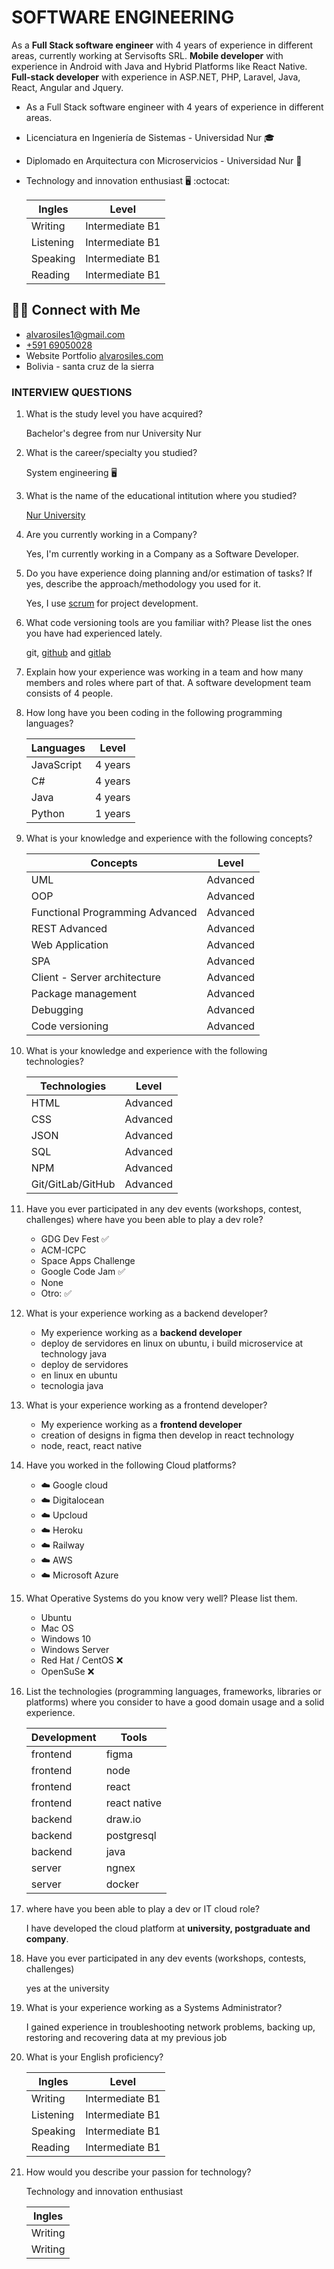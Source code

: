 # SOFTWARE ENGINEERING

<!-- * * * -->

As a **Full Stack software engineer** with 4 years of experience in different areas, currently working at Servisofts SRL.
**Mobile developer** with experience in Android with Java and Hybrid Platforms like React Native.
**Full-stack developer** with experience in ASP.NET, PHP, Laravel, Java, React, Angular and Jquery.

- As a Full Stack software engineer with 4 years of experience in different areas.
- Licenciatura en Ingeniería de Sistemas - Universidad Nur 🎓
- Diplomado en Arquitectura con Microservicios - Universidad Nur 🥇
- Technology and innovation enthusiast 🖥️ :octocat:

  | Ingles    | Level           |
  | --------- | --------------- |
  | Writing   | Intermediate B1 |
  | Listening | Intermediate B1 |
  | Speaking  | Intermediate B1 |
  | Reading   | Intermediate B1 |

## 🤝🏻 Connect with Me

- alvarosiles1@gmail.com
- [+591 69050028](https://api.whatsapp.com/send?phone=59169050028&text=Hola,%20Alvaro%20vi%20repositorio%20GitHub%20y%20quiero%20preguntarle…)
- Website Portfolio [alvarosiles.com](https://alvarosiles.com)
- Bolivia - santa cruz de la sierra

### INTERVIEW QUESTIONS

1. What is the study level you have acquired?

   Bachelor's degree from nur University Nur

2. What is the career/specialty you studied?

   System engineering 🖥️

3. What is the name of the educational intitution where you studied?

   [Nur University](https://www.nur.edu)

4. Are you currently working in a Company?

   Yes, I'm currently working in a Company as a Software Developer.
   <!-- - I'm not currently working in a Company. -->

5. Do you have experience doing planning and/or estimation of tasks? If yes, describe the approach/methodology you used for it.

   Yes, I use [scrum](https://www.wrike.com/project-management-guide/faq/what-is-scrum-in-agile) for project development.

6. What code versioning tools are you familiar with? Please list the ones you have had experienced lately.

   git, [github](https://github.com/alvarosiles11) and [gitlab](https://gitlab.com/alvarosiles11)

7. Explain how your experience was working in a team and how many members and roles where part of that.
   A software development team consists of 4 people.
   <!-- * What was the most important research you have performed in your latest experience and how that impacted your team?
   List the technologies (programming languages, frameworks, libraries or cloud services) where you consider to have a really good domain of usage and a solid experience.
   Explain with details your experience in back-end development.
   Explain with details your experience in front-end development. -->
8. How long have you been coding in the following programming languages?

   | Languages  | Level   |
   | ---------- | ------- |
   | JavaScript | 4 years |
   | C#         | 4 years |
   | Java       | 4 years |
   | Python     | 1 years |

9. What is your knowledge and experience with the following concepts?

   | Concepts                        | Level    |
   | ------------------------------- | -------- |
   | UML                             | Advanced |
   | OOP                             | Advanced |
   | Functional Programming Advanced | Advanced |
   | REST Advanced                   | Advanced |
   | Web Application                 | Advanced |
   | SPA                             | Advanced |
   | Client - Server architecture    | Advanced |
   | Package management              | Advanced |
   | Debugging                       | Advanced |
   | Code versioning                 | Advanced |

10. What is your knowledge and experience with the following technologies?

    | Technologies      | Level    |
    | ----------------- | -------- |
    | HTML              | Advanced |
    | CSS               | Advanced |
    | JSON              | Advanced |
    | SQL               | Advanced |
    | NPM               | Advanced |
    | Git/GitLab/GitHub | Advanced |

11. Have you ever participated in any dev events (workshops, contest, challenges) where have you been able to play a dev role?

    - GDG Dev Fest ✅
    - ACM-ICPC
    - Space Apps Challenge
    - Google Code Jam ✅
    - None
    - Otro: ✅

12. What is your experience working as a backend developer?

    - My experience working as a **backend developer**
    - deploy de servidores en linux on ubuntu, i build microservice at technology java
    - deploy de servidores
    - en linux en ubuntu
    - tecnologia java

13. What is your experience working as a frontend developer?

    - My experience working as a **frontend developer**
    - creation of designs in figma then develop in react technology
    - node, react, react native

14. Have you worked in the following Cloud platforms?

    - ☁️ Google cloud
    - ☁️ Digitalocean
    - ☁️ Upcloud
    - ☁️ Heroku
    - ☁️ Railway
    - ☁️ AWS
    - ☁️ Microsoft Azure

15. What Operative Systems do you know very well? Please list them.

    - Ubuntu
    - Mac OS
    - Windows 10
    - Windows Server
    - Red Hat / CentOS ❌
    - OpenSuSe ❌

16. List the technologies (programming languages, frameworks, libraries or platforms) where you consider to have a good domain usage and a solid experience.

    | Development | Tools        |
    | ----------- | ------------ |
    | frontend    | figma        |
    | frontend    | node         |
    | frontend    | react        |
    | frontend    | react native |
    | backend     | draw.io      |
    | backend     | postgresql   |
    | backend     | java         |
    | server      | ngnex        |
    | server      | docker       |

17. where have you been able to play a dev or IT cloud role?

    I have developed the cloud platform at **university, postgraduate and company**.

18. Have you ever participated in any dev events (workshops, contests, challenges)

    yes at the university

19. What is your experience working as a Systems Administrator?

    I gained experience in troubleshooting network problems, backing up, restoring and recovering data at my previous job

20. What is your English proficiency?

    | Ingles    | Level           |
    | --------- | --------------- |
    | Writing   | Intermediate B1 |
    | Listening | Intermediate B1 |
    | Speaking  | Intermediate B1 |
    | Reading   | Intermediate B1 |

21. How would you describe your passion for technology?

    Technology and innovation enthusiast

    | Ingles  |
    | ------- |
    | Writing |
    | Writing |